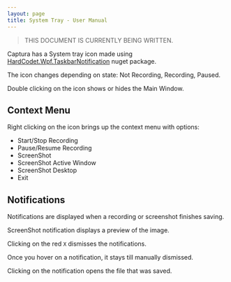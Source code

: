 ```yaml
---
layout: page
title: System Tray - User Manual
---
```


> THIS DOCUMENT IS CURRENTLY BEING WRITTEN.

Captura has a System tray icon made using [HardCodet.Wpf.TaskbarNotification](https://www.nuget.org/packages/Hardcodet.NotifyIcon.Wpf/) nuget package.

The icon changes depending on state: Not Recording, Recording, Paused.

Double clicking on the icon shows or hides the Main Window.

## Context Menu
Right clicking on the icon brings up the context menu with options:
- Start/Stop Recording
- Pause/Resume Recording
- ScreenShot
- ScreenShot Active Window
- ScreenShot Desktop
- Exit

## Notifications
Notifications are displayed when a recording or screenshot finishes saving.

ScreenShot notification displays a preview of the image.

Clicking on the red `X` dismisses the notifications.

Once you hover on a notification, it stays till manually dismissed.

Clicking on the notification opens the file that was saved.